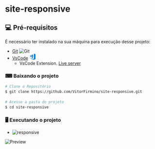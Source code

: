 # site-responsive

## 💻 Pré-requisitos

É necessário ter instalado na sua máquina para execução desse projeto:
- [Git](https://git-scm.com) ![Git](https://img.shields.io/badge/-Git-black?style=flat-square&logo=git)
- [VsCode](https://code.visualstudio.com/download) <code><img height="20" src="https://raw.githubusercontent.com/github/explore/80688e429a7d4ef2fca1e82350fe8e3517d3494d/topics/visual-studio-code/visual-studio-code.png"></code>
  * VsCode Extension. [Live server](https://marketplace.visualstudio.com/items?itemName=ritwickdey.LiveServer)

### ⌨ Baixando o projeto

```bash
# Clone o Repositório
$ git clone https://github.com/VitorFirmino/site-responsive.git

# Acesse a pasta do projeto
$ cd site-responsive
```

### 🖥️ Executando o projeto
- ![responsive](https://user-images.githubusercontent.com/69886760/109582442-f236bf00-7adc-11eb-9f10-de15d16dbde9.gif)
  
![Preview](https://user-images.githubusercontent.com/69886760/109579084-0a0b4480-7ad7-11eb-80d7-392446b8d6a2.gif)
